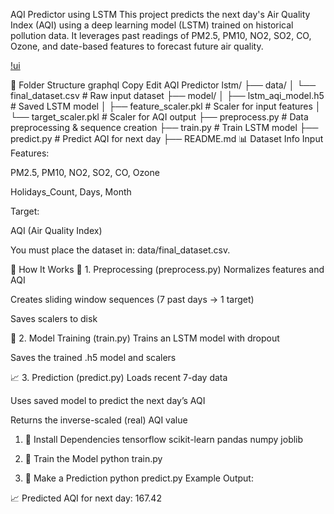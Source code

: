 AQI Predictor using LSTM
This project predicts the next day's Air Quality Index (AQI) using a deep learning model (LSTM) trained on historical pollution data. It leverages past readings of PM2.5, PM10, NO2, SO2, CO, Ozone, and date-based features to forecast future air quality.

[!ui](assets/image.png)

📂 Folder Structure
graphql
Copy
Edit
AQI Predictor lstm/
├── data/
│   └── final_dataset.csv           # Raw input dataset
├── model/
│   ├── lstm_aqi_model.h5           # Saved LSTM model
│   ├── feature_scaler.pkl          # Scaler for input features
│   └── target_scaler.pkl           # Scaler for AQI output
├── preprocess.py                   # Data preprocessing & sequence creation
├── train.py                        # Train LSTM model
├── predict.py                      # Predict AQI for next day
├── README.md
📊 Dataset Info
Input Features:

PM2.5, PM10, NO2, SO2, CO, Ozone

Holidays_Count, Days, Month

Target:

AQI (Air Quality Index)

You must place the dataset in: data/final_dataset.csv.

🚀 How It Works
🔧 1. Preprocessing (preprocess.py)
Normalizes features and AQI

Creates sliding window sequences (7 past days → 1 target)

Saves scalers to disk

🧠 2. Model Training (train.py)
Trains an LSTM model with dropout

Saves the trained .h5 model and scalers

📈 3. Prediction (predict.py)
Loads recent 7-day data

Uses saved model to predict the next day’s AQI

Returns the inverse-scaled (real) AQI value

1. 🔽 Install Dependencies
tensorflow
scikit-learn
pandas
numpy
joblib

2. 🧪 Train the Model
python train.py

3. 🔮 Make a Prediction
python predict.py
Example Output:

📈 Predicted AQI for next day: 167.42